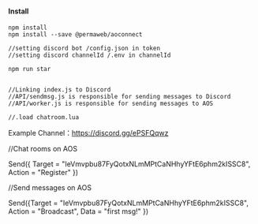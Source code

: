 #### Install
```
npm install
npm install --save @permaweb/aoconnect

//setting discord bot /config.json in token
//setting discord channelId /.env in channelId

npm run star


//Linking index.js to Discord
//API/sendmsg.js is responsible for sending messages to Discord
//API/worker.js is responsible for sending messages to AOS

//.load chatroom.lua
```



Example Channel：https://discord.gg/ePSFQqwz




//Chat rooms on AOS

Send({ Target = "IeVmvpbu87FyQotxNLmMPtCaNHhyYFtE6phm2kISSC8", Action = "Register" })


//Send messages on AOS


Send({Target = "IeVmvpbu87FyQotxNLmMPtCaNHhyYFtE6phm2kISSC8", Action = "Broadcast", Data = "first msg!" })

